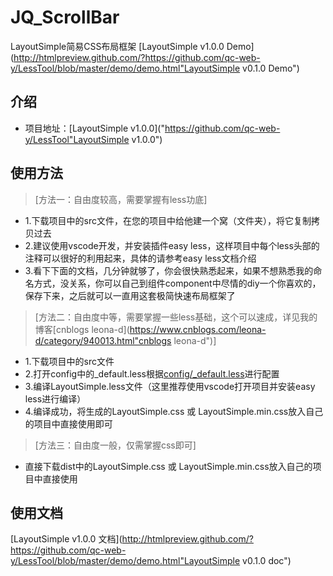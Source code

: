# JQ_ScrollBar
LayoutSimple简易CSS布局框架
[LayoutSimple v1.0.0 Demo](http://htmlpreview.github.com/?https://github.com/qc-web-y/LessTool/blob/master/demo/demo.html"LayoutSimple v0.1.0 Demo")

## 介绍
- 项目地址：[LayoutSimple v1.0.0]("https://github.com/qc-web-y/LessTool"LayoutSimple v1.0.0")

## 使用方法
> [方法一：自由度较高，需要掌握有less功底]
- 1.下载项目中的src文件，在您的项目中给他建一个窝（文件夹），将它复制拷贝过去
- 2.建议使用vscode开发，并安装插件easy less，这样项目中每个less头部的注释可以很好的利用起来，具体的请参考easy less文档介绍
- 3.看下下面的文档，几分钟就够了，你会很快熟悉起来，如果不想熟悉我的命名方式，没关系，你可以自己到组件component中尽情的diy一个你喜欢的，保存下来，之后就可以一直用这套极简快速布局框架了

> [方法二：自由度中等，需要掌握一些less基础，这个可以速成，详见我的博客[cnblogs leona-d](https://www.cnblogs.com/leona-d/category/940013.html"cnblogs leona-d")]
- 1.下载项目中的src文件
- 2.打开config中的_default.less根据<a href="#linkConfig">config/_default.less</a>进行配置
- 3.编译LayoutSimple.less文件（这里推荐使用vscode打开项目并安装easy less进行编译）
- 4.编译成功，将生成的LayoutSimple.css 或 LayoutSimple.min.css放入自己的项目中直接使用即可

> [方法三：自由度一般，仅需掌握css即可]
- 直接下载dist中的LayoutSimple.css 或 LayoutSimple.min.css放入自己的项目中直接使用

## 使用文档
[LayoutSimple v1.0.0 文档](http://htmlpreview.github.com/?https://github.com/qc-web-y/LessTool/blob/master/demo/demo.html"LayoutSimple v0.1.0 doc")

